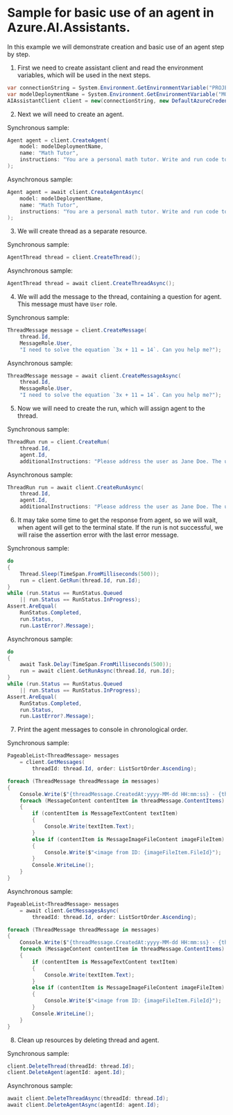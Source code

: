 # Sample for basic use of an agent in Azure.AI.Assistants.

In this example we will demonstrate creation and basic use of an agent step by step.

1. First we need to create assistant client and read the environment variables, which will be used in the next steps.
```C# Snippet:AssistantsOverviewCreateAgentClient
var connectionString = System.Environment.GetEnvironmentVariable("PROJECT_CONNECTION_STRING");
var modelDeploymentName = System.Environment.GetEnvironmentVariable("MODEL_DEPLOYMENT_NAME");
AIAssistantClient client = new(connectionString, new DefaultAzureCredential());
```

2. Next we will need to create an agent.

Synchronous sample:
```C# Snippet:AssistantsOverviewCreateAgentSync
Agent agent = client.CreateAgent(
    model: modelDeploymentName,
    name: "Math Tutor",
    instructions: "You are a personal math tutor. Write and run code to answer math questions."
);
```

Asynchronous sample:
```C# Snippet:AssistantsOverviewCreateAgent
Agent agent = await client.CreateAgentAsync(
    model: modelDeploymentName,
    name: "Math Tutor",
    instructions: "You are a personal math tutor. Write and run code to answer math questions."
);
```

3. We will create thread as a separate resource.

Synchronous sample:
```C# Snippet:AssistantsOverviewCreateThreadSync
AgentThread thread = client.CreateThread();
```

Asynchronous sample:
```C# Snippet:AssistantsOverviewCreateThread
AgentThread thread = await client.CreateThreadAsync();
```

4. We will add the message to the thread, containing a question for agent. This message must have `User` role.

Synchronous sample:
```C# Snippet:AssistantsOverviewCreateMessageSync
ThreadMessage message = client.CreateMessage(
    thread.Id,
    MessageRole.User,
    "I need to solve the equation `3x + 11 = 14`. Can you help me?");
```

Asynchronous sample:
```C# Snippet:AssistantsOverviewCreateMessage
ThreadMessage message = await client.CreateMessageAsync(
    thread.Id,
    MessageRole.User,
    "I need to solve the equation `3x + 11 = 14`. Can you help me?");
```

5. Now we will need to create the run, which will assign agent to the thread.

Synchronous sample:
```C# Snippet:AssistantsOverviewCreateRunSync
ThreadRun run = client.CreateRun(
    thread.Id,
    agent.Id,
    additionalInstructions: "Please address the user as Jane Doe. The user has a premium account.");
```

Asynchronous sample:
```C# Snippet:AssistantsOverviewCreateRun
ThreadRun run = await client.CreateRunAsync(
    thread.Id,
    agent.Id,
    additionalInstructions: "Please address the user as Jane Doe. The user has a premium account.");
```

6. It may take some time to get the response from agent, so we will wait, when agent will get to the terminal state. If the run is not successful, we will raise the assertion error with the last error message.

Synchronous sample:
```C# Snippet:AssistantsOverviewWaitForRunSync
do
{
    Thread.Sleep(TimeSpan.FromMilliseconds(500));
    run = client.GetRun(thread.Id, run.Id);
}
while (run.Status == RunStatus.Queued
    || run.Status == RunStatus.InProgress);
Assert.AreEqual(
    RunStatus.Completed,
    run.Status,
    run.LastError?.Message);
```

Asynchronous sample:
```C# Snippet:AssistantsOverviewWaitForRun
do
{
    await Task.Delay(TimeSpan.FromMilliseconds(500));
    run = await client.GetRunAsync(thread.Id, run.Id);
}
while (run.Status == RunStatus.Queued
    || run.Status == RunStatus.InProgress);
Assert.AreEqual(
    RunStatus.Completed,
    run.Status,
    run.LastError?.Message);
```

7. Print the agent messages to console in chronological order.

Synchronous sample:
```C# Snippet:AssistantsOverviewListUpdatedMessagesSync
PageableList<ThreadMessage> messages
    = client.GetMessages(
        threadId: thread.Id, order: ListSortOrder.Ascending);

foreach (ThreadMessage threadMessage in messages)
{
    Console.Write($"{threadMessage.CreatedAt:yyyy-MM-dd HH:mm:ss} - {threadMessage.Role,10}: ");
    foreach (MessageContent contentItem in threadMessage.ContentItems)
    {
        if (contentItem is MessageTextContent textItem)
        {
            Console.Write(textItem.Text);
        }
        else if (contentItem is MessageImageFileContent imageFileItem)
        {
            Console.Write($"<image from ID: {imageFileItem.FileId}");
        }
        Console.WriteLine();
    }
}
```

Asynchronous sample:
```C# Snippet:AssistantsOverviewListUpdatedMessages
PageableList<ThreadMessage> messages
    = await client.GetMessagesAsync(
        threadId: thread.Id, order: ListSortOrder.Ascending);

foreach (ThreadMessage threadMessage in messages)
{
    Console.Write($"{threadMessage.CreatedAt:yyyy-MM-dd HH:mm:ss} - {threadMessage.Role,10}: ");
    foreach (MessageContent contentItem in threadMessage.ContentItems)
    {
        if (contentItem is MessageTextContent textItem)
        {
            Console.Write(textItem.Text);
        }
        else if (contentItem is MessageImageFileContent imageFileItem)
        {
            Console.Write($"<image from ID: {imageFileItem.FileId}");
        }
        Console.WriteLine();
    }
}
```

8. Clean up resources by deleting thread and agent.

Synchronous sample:
```C# Snippet:AssistantsOverviewCleanupSync
client.DeleteThread(threadId: thread.Id);
client.DeleteAgent(agentId: agent.Id);
```

Asynchronous sample:
```C# Snippet:AssistantsOverviewCleanup
await client.DeleteThreadAsync(threadId: thread.Id);
await client.DeleteAgentAsync(agentId: agent.Id);
```